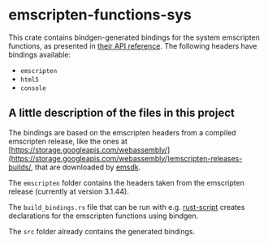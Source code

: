 # emscripten-functions-sys

This crate contains bindgen-generated bindings for the system emscripten functions, as presented in [their API reference](https://emscripten.org/docs/api_reference/index.html).
The following headers have bindings available:
- `emscripten`
- `html5`
- `console`

## A little description of the files in this project

The bindings are based on the emscripten headers from a compiled emscripten release, like the ones at [https://storage.googleapis.com/webassembly/](https://storage.googleapis.com/webassembly/)emscripten-releases-builds/, that are downloaded by [emsdk](https://github.com/emscripten-core/emsdk).

The `emscripten` folder contains the headers taken from the emscripten release (currently at version 3.1.44).

The `build_bindings.rs` file that can be run with e.g. [rust-script](https://rust-script.org/) creates declarations for the emscripten functions using bindgen.

The `src` folder already contains the generated bindings.
